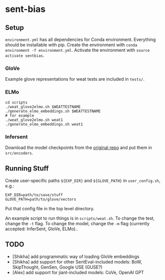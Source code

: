 # sent-bias

## Setup 

`environment.yml` has all dependencies for Conda environment. Everything should be installable with pip.
Create the environment with `conda environment -f environment.yml`.
Activate the environment with `source activate sentbias`.

### GloVe 

Example glove representations for weat tests are included in `tests/`.

### ELMo

```
cd scripts
./weat_glove2elmo.sh $WEATTESTNAME
./generate_elmo_embeddings.sh $WEATTESTNAME
# for example
./weat_glove2elmo.sh weat1
./generate_elmo_embeddings.sh weat1
```

### Infersent

Download the model checkpoints from the [original repo](https://github.com/facebookresearch/InferSent) and put them in `src/encoders`.



## Running Stuff

Create user-specific paths `${EXP_DIR}` and `${GLOVE_PATH}` in `user_config.sh`, e.g.: 

```
EXP_DIR=path/to/save/stuff
GLOVE_PATH=path/to/glove/vectors
```

Put that config file in the top level directory.

An example script to run things is in `scripts/weat.sh`. To change the test, change the `-t` flag. To change the model, change the `-m` flag (currently accepted: InferSent, GloVe, ELMo)..



## TODO

- [Shikha] add programmatic way of loading GloVe embeddings
- [Shikha] add support for other SentEval-included models: BoW, SkipThought, GenSen, Google USE (GUSE?)
- [Alex] add support for jiant-included models: CoVe, OpenAI GPT
